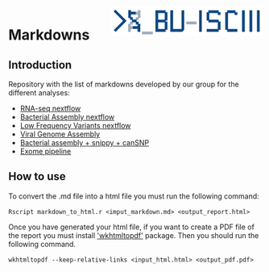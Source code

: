 <img src="./BU_ISCIII_logo.png" alt="logo" width="300" align="right"/>

# Markdowns
## Introduction
Repository with the list of markdowns developed by our group for the different analyses:

* [RNA-seq nextflow](https://github.com/BU-ISCIII/rnaseq-nf/blob/master/docs/output.md)
* [Bacterial Assembly nextflow](https://github.com/BU-ISCIII/bacterial_assembly-nf/blob/master/docs/output.md)
* [Low Frequency Variants nextflow](https://github.com/BU-ISCIII/panelLowFreq-nf/blob/master/doc/output.md)
* [Viral Genome Assembly](https://github.com/BU-ISCIII/markdowns/blob/master/reports/output_virus.md)
* [Bacterial assembly + snippy + canSNP](https://github.com/BU-ISCIII/markdowns/blob/master/reports/output_snippy_assembly_cansnp.md)
* [Exome pipeline](https://github.com/BU-ISCIII/exome_pipeline/blob/develop/doc/output.md)


## How to use
To convert the .md file into a html file you must run the following command:

```
Rscript markdown_to_html.r <imput_markdown.md> <output_report.html>
```

Once you have generated your html file, if you want to create a PDF file of the report you must install ['wkhtmltopdf'](https://wkhtmltopdf.org/) package. Then you should run the following command.

```
wkhtmltopdf --keep-relative-links <input_html.html> <output_pdf.pdf>
```
